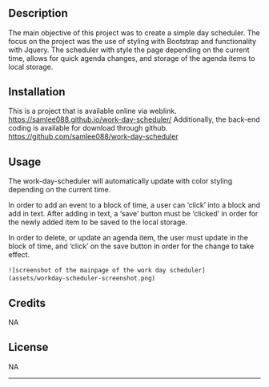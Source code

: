 # <work-day-scheduler>

## Description

The main objective of this project was to create a simple day scheduler. The focus on the project was the use of styling with Bootstrap and functionality with Jquery. The scheduler with style the page depending on the current time, allows for quick agenda changes, and storage of the agenda items to local storage.


## Installation

This is a project that is available online via weblink.
https://samlee088.github.io/work-day-scheduler/
Additionally, the back-end coding is available for download through github.
https://github.com/samlee088/work-day-scheduler


## Usage

The work-day-scheduler will automatically update with color styling depending on the current time. 

In order to add an event to a block of time, a user can ‘click’ into a block and add in text. After adding in text, a ‘save’ button must be ‘clicked’ in order for the newly added item to be saved to the local storage. 

In order to delete, or update an agenda item, the user must update in the block of time, and ‘click’ on the save button in order for the change to take effect. 

   
    ![screenshot of the mainpage of the work day scheduler](assets/workday-scheduler-screenshot.png)
    

## Credits

NA


## License

NA


---
